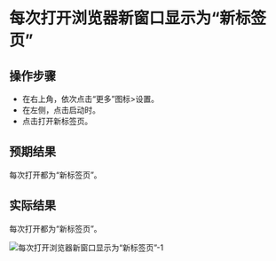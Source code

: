 # 每次打开浏览器新窗口显示为“新标签页”

## 操作步骤

- 在右上角，依次点击“更多”图标>设置。
- 在左侧，点击启动时。
- 点击打开新标签页。

## 预期结果

每次打开都为“新标签页”。

## 实际结果

每次打开都为“新标签页”。

![每次打开浏览器新窗口显示为“新标签页”-1](../img/每次打开浏览器新窗口显示为“新标签页”-1.png)